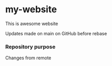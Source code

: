 # my-website

 This is awesome website
 
Updates made on main on GitHub before rebase

### Repository purpose

Changes from remote
